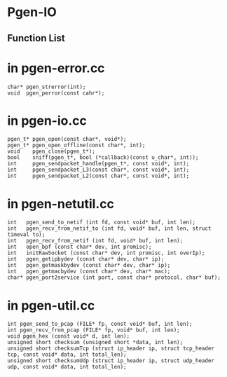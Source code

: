 # Pgen-IO

## Function List

# in pgen-error.cc

	char* pgen_strerror(int);
	void  pgen_perror(const cahr*);

# in pgen-io.cc

	pgen_t* pgen_open(const char*, void*);
	pgen_t* pgen_open_offline(const char*, int);
	void    pgen_close(pgen_t*);
	bool    sniff(pgen_t*, bool (*callback)(const u_char*, int));
	int     pgen_sendpacket_handle(pgen_t*, const void*, int);
	int     pgen_sendpacket_L3(const char*, const void*, int);
	int     pgen_sendpacket_L2(const char*, const void*, int);

# in pgen-netutil.cc

	int   pgen_send_to_netif (int fd, const void* buf, int len);
	int   pgen_recv_from_netif_to (int fd, void* buf, int len, struct timeval to);
	int   pgen_recv_from_netif (int fd, void* buf, int len);
	int   open_bpf (const char* dev, int promisc);
	int   initRawSocket (const char* dev, int promisc, int overIp);
	int   pgen_getipbydev (const char* dev, char* ip);
	int   pgen_getmaskbydev (const char* dev, char* ip);
	int   pgen_getmacbydev (const char* dev, char* mac);
	char* pgen_port2service (int port, const char* protocol, char* buf);

# in pgen-util.cc

	int pgen_send_to_pcap (FILE* fp, const void* buf, int len);
	int pgen_recv_from_pcap (FILE* fp, void* buf, int len);
	void pgen_hex (const void* d, int len);
	unsigned short checksum (unsigned short *data, int len);
	unsigned short checksumTcp (struct ip_header ip, struct tcp_header tcp, const void* data, int total_len);
	unsigned short checksumUdp (struct ip_header ip, struct udp_header udp, const void* data, int total_len);

